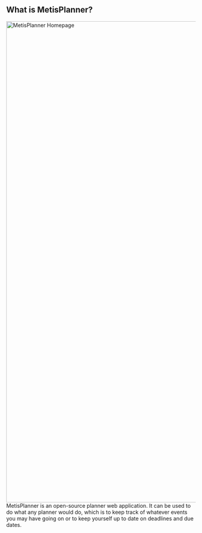 ## What is MetisPlanner?
<img width="1280" alt="MetisPlanner Homepage" src="https://github.com/BK2004/MetisPlanner/assets/36060330/208f1923-3c0d-4def-9622-3f4199587cbd">
MetisPlanner is an open-source planner web application. It can be used to do what any planner would do, which is to keep track of whatever events you may have going on or to keep yourself up to date on deadlines and due dates.
